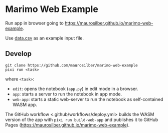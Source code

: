 # Marimo Web Example

Run app in browser going to <https://maurosilber.github.io/marimo-web-example>.

Use [data.csv](./data.csv) as an example input file.

## Develop

```
git clone https://github.com/maurosilber/marimo-web-example
pixi run <task>
```

where `<task>`:

- `edit`: opens the notebook (`app.py`) in edit mode in a browser.
- `app`: starts a server to run the notebook in app mode.
- `web-app`: starts a static web-server to run the notebook as self-contained WASM app.

The GitHub workflow <.github/workflows/deploy.yml>
builds the WASM version of the app with `pixi run build-web-app`
and publishes it to GitHub Pages (<https://maurosilber.github.io/marimo-web-example>).
